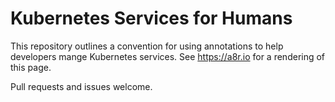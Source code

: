 # Kubernetes Services for Humans

This repository outlines a convention for using annotations to help developers mange Kubernetes services. See https://a8r.io for a rendering of this page.

Pull requests and issues welcome.
